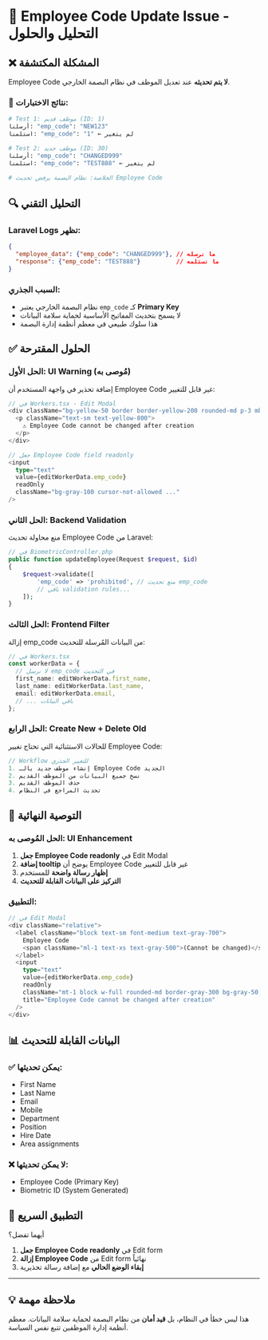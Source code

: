 # 🚨 **Employee Code Update Issue - التحليل والحلول**

## ❌ **المشكلة المكتشفة**

Employee Code **لا يتم تحديثه** عند تعديل الموظف في نظام البصمة الخارجي.

### 🧪 **نتائج الاختبارات:**

```bash
# Test 1: موظف قديم (ID: 1)
أرسلنا: "emp_code": "NEW123"
استلمنا: "emp_code": "1" ← لم يتغير

# Test 2: موظف جديد (ID: 30) 
أرسلنا: "emp_code": "CHANGED999"
استلمنا: "emp_code": "TEST888" ← لم يتغير

# الخلاصة: نظام البصمة يرفض تحديث Employee Code
```

## 🔍 **التحليل التقني**

### **Laravel Logs تظهر:**
```json
{
  "employee_data": {"emp_code": "CHANGED999"}, // ما نرسله
  "response": {"emp_code": "TEST888"}          // ما نستلمه
}
```

### **السبب الجذري:**
- نظام البصمة الخارجي يعتبر `emp_code` كـ **Primary Key**
- لا يسمح بتحديث المفاتيح الأساسية لحماية سلامة البيانات
- هذا سلوك طبيعي في معظم أنظمة إدارة البصمة

## ✅ **الحلول المقترحة**

### **الحل الأول: UI Warning (مُوصى به)**
إضافة تحذير في واجهة المستخدم أن Employee Code غير قابل للتغيير:

```typescript
// في Workers.tsx - Edit Modal
<div className="bg-yellow-50 border border-yellow-200 rounded-md p-3 mb-4">
  <p className="text-sm text-yellow-800">
    ⚠️ Employee Code cannot be changed after creation
  </p>
</div>

// جعل Employee Code field readonly
<input
  type="text"
  value={editWorkerData.emp_code}
  readOnly
  className="bg-gray-100 cursor-not-allowed ..."
/>
```

### **الحل الثاني: Backend Validation**
منع محاولة تحديث Employee Code من Laravel:

```php
// في BiometricController.php
public function updateEmployee(Request $request, $id)
{
    $request->validate([
        'emp_code' => 'prohibited', // منع تحديث emp_code
        // باقي validation rules...
    ]);
}
```

### **الحل الثالث: Frontend Filter**
إزالة emp_code من البيانات المُرسلة للتحديث:

```typescript
// في Workers.tsx
const workerData = {
  // لا نرسل emp_code في التحديث
  first_name: editWorkerData.first_name,
  last_name: editWorkerData.last_name,
  email: editWorkerData.email,
  // ... باقي البيانات
};
```

### **الحل الرابع: Create New + Delete Old**
للحالات الاستثنائية التي تحتاج تغيير Employee Code:

```typescript
// Workflow للتغيير الجذري
1. إنشاء موظف جديد بالـ Employee Code الجديد
2. نسخ جميع البيانات من الموظف القديم
3. حذف الموظف القديم
4. تحديث المراجع في النظام
```

## 🎯 **التوصية النهائية**

### **الحل المُوصى به: UI Enhancement**

1. **جعل Employee Code readonly** في Edit Modal
2. **إضافة tooltip** يوضح أن Employee Code غير قابل للتغيير
3. **إظهار رسالة واضحة** للمستخدم
4. **التركيز على البيانات القابلة للتحديث**

### **التطبيق:**

```typescript
// في Edit Modal
<div className="relative">
  <label className="block text-sm font-medium text-gray-700">
    Employee Code
    <span className="ml-1 text-xs text-gray-500">(Cannot be changed)</span>
  </label>
  <input
    type="text"
    value={editWorkerData.emp_code}
    readOnly
    className="mt-1 block w-full rounded-md border-gray-300 bg-gray-50 cursor-not-allowed opacity-75"
    title="Employee Code cannot be changed after creation"
  />
</div>
```

## 📊 **البيانات القابلة للتحديث**

### ✅ **يمكن تحديثها:**
- First Name
- Last Name  
- Email
- Mobile
- Department
- Position
- Hire Date
- Area assignments

### ❌ **لا يمكن تحديثها:**
- Employee Code (Primary Key)
- Biometric ID (System Generated)

## 🔧 **التطبيق السريع**

أيهما تفضل؟

1. **جعل Employee Code readonly** في Edit form
2. **إزالة Employee Code** من Edit form نهائياً  
3. **إبقاء الوضع الحالي** مع إضافة رسالة تحذيرية

---

## 💡 **ملاحظة مهمة**

هذا ليس خطأ في النظام، بل **قيد أمان** من نظام البصمة لحماية سلامة البيانات. معظم أنظمة إدارة الموظفين تتبع نفس السياسة.